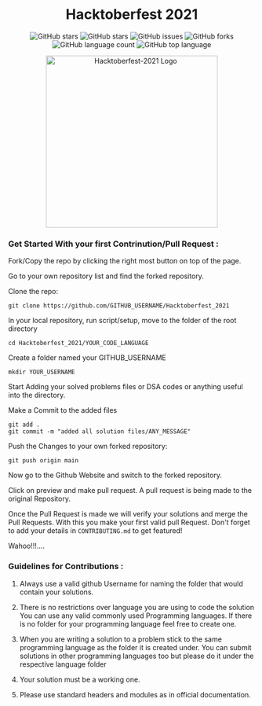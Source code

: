 <h1 align="center">Hacktoberfest 2021</h1>
<p align="center">
    <img alt="GitHub stars" src="https://img.shields.io/github/stars/AkshayNachappa/Hacktoberfest_2021">
    <img alt="GitHub stars" src="https://img.shields.io/github/issues-pr/AkshayNachappa/hacktoberfest_2021?color=blue">
    <img alt="GitHub issues" src="https://img.shields.io/github/issues/AkshayNachappa/Hacktoberfest_2021">
    <img alt="GitHub forks" src="https://img.shields.io/github/forks/AkshayNachappa/Hacktoberfest_2021">
    <img alt="GitHub language count" src="https://img.shields.io/github/languages/count/AkshayNachappa/Hacktoberfest_2021">
    <img alt="GitHub top language"src="https://img.shields.io/github/languages/top/AkshayNachappa/Hacktoberfest_2021"></a>
    <br>
    
</p>
<p align="center">
    <img src="https://hacktoberfest.digitalocean.com/_nuxt/img/logo-hacktoberfest-full.f42e3b1.svg" alt="Hacktoberfest-2021 Logo" width="350">
</p>

### Get Started With your first Contrinution/Pull Request :


Fork/Copy the repo by clicking the right most button on top of the page.

Go to your own repository list and find the forked repository.

Clone the repo:

```
git clone https://github.com/GITHUB_USERNAME/Hacktoberfest_2021
```

In your local repository, run script/setup, move to the folder of the root directory

```
cd Hacktoberfest_2021/YOUR_CODE_LANGUAGE 
```

Create a folder named your GITHUB_USERNAME
```
mkdir YOUR_USERNAME
```

Start Adding your solved problems files or DSA codes or anything useful into the directory.

Make a Commit to the added files

```
git add .
git commit -m "added all solution files/ANY_MESSAGE"
```

Push the Changes to your own forked repository:

```
git push origin main
```

Now go to the Github Website and switch to the forked repository.

Click on preview and make pull request. A pull request is being made to the original Repository.

Once the Pull Request is made we will verify your solutions and merge the Pull Requests. With this you make your first valid pull Request. Don't forget to add your details in <code>CONTRIBUTING.md</code> to get featured!

Wahoo!!!....

### Guidelines for Contributions :

1. Always use a valid github Username for naming the folder that would contain your solutions.

2. There is no restrictions over language you are using to code the solution You can use any valid commonly used Programming languages. If there is no folder for your programming language feel free to create one.

3. When you are writing a solution to a problem stick to the same programming language as the folder it is created under. You can submit solutions in other programming languages too but please do it under the respective language folder

4. Your solution must be a working one.

5. Please use standard headers and modules as in official documentation.
 
